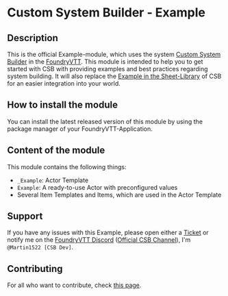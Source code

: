 # Custom System Builder - Example

## Description
This is the official Example-module, which uses the system
[Custom System Builder](https://gitlab.com/custom-system-builder/custom-system-builder/) in the
[FoundryVTT](https://foundryvtt.com/). This module is intended to help you to get started with CSB with providing
examples and best practices regarding system building. It will also replace the
[Example in the Sheet-Library](https://gitlab.com/custom-system-builder/custom-system-builder/-/tree/develop/sheet-library/Example)
of CSB for an easier integration into your world.

## How to install the module
You can install the latest released version of this module by using the package manager of your FoundryVTT-Application.

## Content of the module
This module contains the following things:
- `_Example`: Actor Template
- `Example`: A ready-to-use Actor with preconfigured values
- Several Item Templates and Items, which are used in the Actor Template

## Support
If you have any issues with this Example, please open either a
[Ticket](https://gitlab.com/martin1522/custom-system-builder-example/-/issues) or notify me on the
[FoundryVTT Discord](https://discord.gg/foundryvtt) ([Official CSB Channel](https://discord.com/channels/170995199584108546/1037072885044477962)), I'm `@Martin1522 [CSB Dev]`.

## Contributing
For all who want to contribute, check [this page](CONTRIBUTING.md).